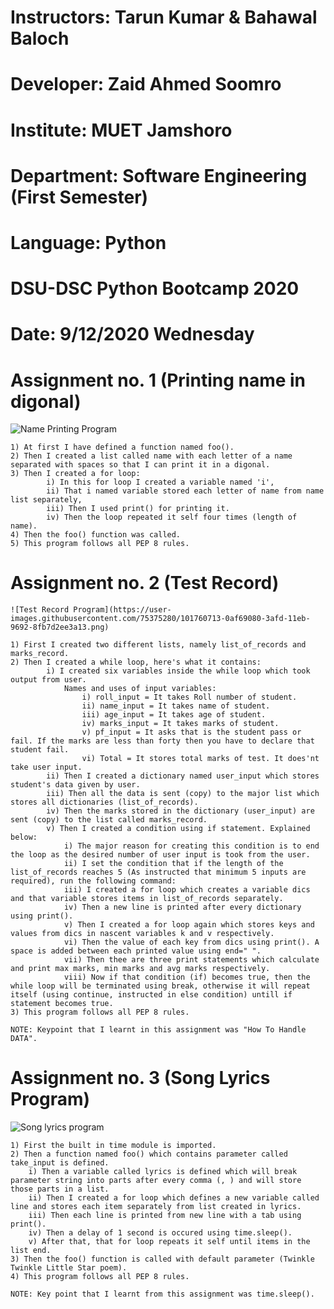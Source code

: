 # Instructors: Tarun Kumar & Bahawal Baloch
# Developer: Zaid Ahmed Soomro
# Institute: MUET Jamshoro
# Department: Software Engineering (First Semester)
# Language: Python
# DSU-DSC Python Bootcamp 2020
# Date: 9/12/2020 Wednesday

# Assignment no. 1 (Printing name in digonal)
    
![Name Printing Program](https://user-images.githubusercontent.com/75375280/101759555-91aa6e00-3afb-11eb-84ec-d7f6ae758ca6.png)


    1) At first I have defined a function named foo().
    2) Then I created a list called name with each letter of a name separated with spaces so that I can print it in a digonal.
    3) Then I created a for loop:
            i) In this for loop I created a variable named 'i', 
            ii) That i named variable stored each letter of name from name list separately,
            iii) Then I used print() for printing it.
            iv) Then the loop repeated it self four times (length of name).
    4) Then the foo() function was called.       
    5) This program follows all PEP 8 rules.

# Assignment no. 2 (Test Record)
    
    ![Test Record Program](https://user-images.githubusercontent.com/75375280/101760713-0af69080-3afd-11eb-9692-8fb7d2ee3a13.png)

    1) First I created two different lists, namely list_of_records and marks_record.
    2) Then I created a while loop, here's what it contains:
            i) I created six variables inside the while loop which took output from user.
                Names and uses of input variables:
                    i) roll_input = It takes Roll number of student.
                    ii) name_input = It takes name of student.
                    iii) age_input = It takes age of student.
                    iv) marks_input = It takes marks of student.
                    v) pf_input = It asks that is the student pass or fail. If the marks are less than forty then you have to declare that student fail.
                    vi) Total = It stores total marks of test. It does'nt take user input.
            ii) Then I created a dictionary named user_input which stores student's data given by user.
            iii) Then all the data is sent (copy) to the major list which stores all dictionaries (list_of_records).
            iv) Then the marks stored in the dictionary (user_input) are sent (copy) to the list called marks_record.         
            v) Then I created a condition using if statement. Explained below:
                i) The major reason for creating this condition is to end the loop as the desired number of user input is took from the user.
                ii) I set the condition that if the length of the list_of_records reaches 5 (As instructed that minimum 5 inputs are required), run the following command:
                iii) I created a for loop which creates a variable dics and that variable stores items in list_of_records separately.
                iv) Then a new line is printed after every dictionary using print().
                v) Then I created a for loop again which stores keys and values from dics in nascent variables k and v respectively.
                vi) Then the value of each key from dics using print(). A space is added between each printed value using end=" ".
                vii) Then thee are three print statements which calculate and print max marks, min marks and avg marks respectively.
                viii) Now if that condition (if) becomes true, then the while loop will be terminated using break, otherwise it will repeat itself (using continue, instructed in else condition) untill if statement becomes true.
    3) This program follows all PEP 8 rules.
    
    NOTE: Keypoint that I learnt in this assignment was "How To Handle DATA".

# Assignment no. 3 (Song Lyrics Program)
    
![Song lyrics program](https://user-images.githubusercontent.com/75375280/101760134-4cd30700-3afc-11eb-8ada-7c6622d8f21c.png)


    1) First the built in time module is imported.
    2) Then a function named foo() which contains parameter called take_input is defined.
        i) Then a variable called lyrics is defined which will break parameter string into parts after every comma (, ) and will store those parts in a list.
        ii) Then I created a for loop which defines a new variable called line and stores each item separately from list created in lyrics.
        iii) Then each line is printed from new line with a tab using print().
        iv) Then a delay of 1 second is occured using time.sleep().
        v) After that, that for loop repeats it self until items in the list end.
    3) Then the foo() function is called with default parameter (Twinkle Twinkle Little Star poem).
    4) This program follows all PEP 8 rules.
    
    NOTE: Key point that I learnt from this assignment was time.sleep().
    
